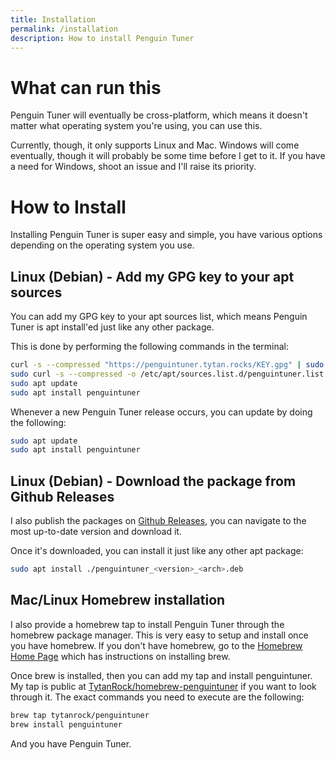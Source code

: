 ```yaml
---
title: Installation
permalink: /installation
description: How to install Penguin Tuner
---
```


# What can run this

Penguin Tuner will eventually be cross-platform, which means it doesn't matter what operating system you're using, you can use this.

Currently, though, it only supports Linux and Mac.
Windows will come eventually, though it will probably be some time before I get to it.
If you have a need for Windows, shoot an issue and I'll raise its priority.

# How to Install

Installing Penguin Tuner is super easy and simple, you have various options depending on the operating system you use.

## Linux (Debian) - Add my GPG key to your apt sources

You can add my GPG key to your apt sources list, which means Penguin Tuner is apt install'ed just like any other package.

This is done by performing the following commands in the terminal:
``` bash
curl -s --compressed "https://penguintuner.tytan.rocks/KEY.gpg" | sudo apt-key add -
sudo curl -s --compressed -o /etc/apt/sources.list.d/penguintuner.list "https://penguintuner.tytan.rocks/penguintuner.list"
sudo apt update
sudo apt install penguintuner
```

Whenever a new Penguin Tuner release occurs, you can update by doing the following:
``` bash
sudo apt update
sudo apt install penguintuner
```

## Linux (Debian) - Download the package from Github Releases

I also publish the packages on [Github Releases](https://github.com/TytanRock/PenguinTuner/releases), you can navigate to the most up-to-date version and download it.

Once it's downloaded, you can install it just like any other apt package:
``` bash
sudo apt install ./penguintuner_<version>_<arch>.deb
```

## Mac/Linux Homebrew installation

I also provide a homebrew tap to install Penguin Tuner through the homebrew package manager. This is very easy to setup and install once you have homebrew. If you don't have homebrew, go to the [Homebrew Home Page](https://brew.sh/) which has instructions on installing brew.

Once brew is installed, then you can add my tap and install penguintuner.
My tap is public at [TytanRock/homebrew-penguintuner](https://github.com/TytanRock/homebrew-penguintuner) if you want to look through it.
The exact commands you need to execute are the following:
``` bash
brew tap tytanrock/penguintuner
brew install penguintuner
```

And you have Penguin Tuner.

